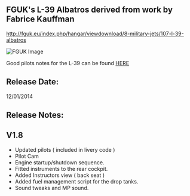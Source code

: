 FGUK's L-39 Albatros derived from work by Fabrice Kauffman
------------------------------------------------------------

http://fguk.eu/index.php/hangar/viewdownload/8-military-jets/107-l-39-albatros

![FGUK Image](http://www.fguk.eu/images/jdownloads/screenshots/fgfs-screen-010.png)

Good pilots notes for the L-39 can be found <a href="http://www.warbirdalley.com/articles/l39pr.htm">HERE</a>

Release Date:
-------------

12/01/2014

Release Notes:
---------------

V1.8
----

* Updated pilots ( included in livery code )
* Pilot Cam
* Engine startup/shutdown sequence.
* Fitted instruments to the rear cockpit.
* Added Instructors view ( back seat )
* Added fuel management script for the drop tanks.
* Sound tweaks and MP sound.